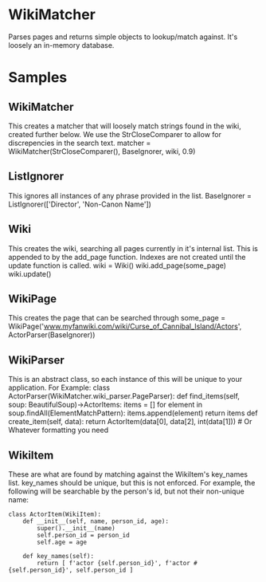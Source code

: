 # WikiMatcher
 Parses pages and returns simple objects to lookup/match against. It's loosely an in-memory database.

# Samples
	
## WikiMatcher
  This creates a matcher that will loosely match strings found in the wiki, created further below. We use the StrCloseComparer to allow for discrepencies in the search text. 
    matcher = WikiMatcher(StrCloseComparer(), BaseIgnorer, wiki, 0.9)

## ListIgnorer
  This ignores all instances of any phrase provided in the list.
	BaseIgnorer = ListIgnorer(['Director', 'Non-Canon Name'])

## Wiki
  This creates the wiki, searching all pages currently in it's internal list. This is appended to by the add_page function. Indexes are not created until the update function is called.
    wiki = Wiki()
    wiki.add_page(some_page)
	wiki.update()

## WikiPage
  This creates the page that can be searched through
    some_page = WikiPage('www.myfanwiki.com/wiki/Curse_of_Cannibal_Island/Actors', ActorParser(BaseIgnorer))

## WikiParser
 This is an abstract class, so each instance of this will be unique to your application. For Example:
 class ActorParser(WikiMatcher.wiki_parser.PageParser):
    def find_items(self, soup: BeautifulSoup)->ActorItems:
	    items = []
		for element in soup.findAll(ElementMatchPattern):
		    items.append(element)
		return items
	def create_item(self, data):
	    return ActorItem(data[0], data[2], int(data[1])) # Or Whatever formatting you need

## WikiItem
 These are what are found by matching against the WikiItem's key_names list. key_names should be unique, but this is not enforced. For example, the following will be searchable by the person's id, but not their non-unique name:
 
    class ActorItem(WikiItem):
        def __init__(self, name, person_id, age):
            super().__init__(name)
            self.person_id = person_id
            self.age = age
        
		def key_names(self):
			return [ f'actor {self.person_id}', f'actor #{self.person_id}', self.person_id ]